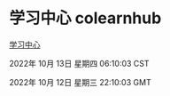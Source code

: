 # 学习中心 colearnhub
[学习中心](http://27.19.33.125:56308/colearnhub/)

2022年 10月 13日 星期四 06:10:03 CST

2022年 10月 12日 星期三 22:10:03 GMT
